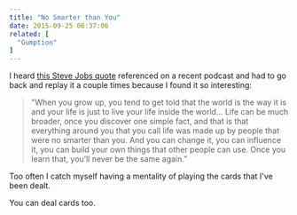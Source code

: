 ```yaml
---
title: "No Smarter than You"
date: 2015-09-25 06:37:06
related: [
  "Gumption"
]
---
```


I heard [this Steve Jobs quote][1] referenced on a recent podcast and had to go back and replay it a couple times because I found it so interesting:

 [1]: https://www.youtube.com/watch?v=UvEiSa6_EPA

> "When you grow up, you tend to get told that the world is the way it is and your life is just to live your life inside the world... Life can be much broader, once you discover one simple fact, and that is that everything around you that you call life was made up by people that were no smarter than you. And you can change it, you can influence it, you can build your own things that other people can use. Once you learn that, you’ll never be the same again.”

Too often I catch myself having a mentality of playing the cards that I've been dealt.

You can deal cards too.
